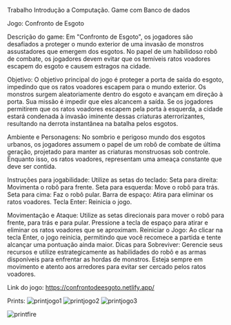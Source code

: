 Trabalho Introdução a Computação.
Game com Banco de dados

Jogo: Confronto de Esgoto

Descrição do game:
Em "Confronto de Esgoto", os jogadores são desafiados a proteger o mundo exterior de uma invasão de monstros assustadores que emergem dos esgotos. 
No papel de um habilidoso robô de combate, os jogadores devem evitar que os temíveis ratos voadores escapem do esgoto e causem estragos na cidade.

Objetivo:
O objetivo principal do jogo é proteger a porta de saída do esgoto, impedindo que os ratos voadores escapem para o mundo exterior. 
Os monstros surgem aleatoriamente dentro do esgoto e avançam em direção à porta. Sua missão é impedir que eles alcancem a saída.
Se os jogadores permitirem que os ratos voadores escapem pela porta à esquerda, a cidade estará condenada à invasão iminente dessas criaturas aterrorizantes, 
resultando na derrota instantânea na batalha pelos esgotos.

Ambiente e Personagens:
No sombrio e perigoso mundo dos esgotos urbanos, os jogadores assumem o papel de um robô de combate de última geração, projetado para manter as criaturas monstruosas sob controle. 
Enquanto isso, os ratos voadores, representam uma ameaça constante que deve ser contida.

Instruções para jogabilidade:
Utilize as setas do teclado:
Seta para direita: Movimenta o robô para frente.
Seta para esquerda: Move o robô para trás.
Seta para cima: Faz o robô pular.
Barra de espaço: Atira para eliminar os ratos voadores.
Tecla Enter: Reinicia o jogo.

Movimentação e Ataque:
Utilize as setas direcionais para mover o robô para frente, para trás e para pular.
Pressione a tecla de espaço para atirar e eliminar os ratos voadores que se aproximam. 
Reiniciar o Jogo:
Ao clicar na tecla Enter, o jogo reinicia, permitindo que você recomece a partida e tente alcançar uma pontuação ainda maior.
Dicas para Sobreviver:
Gerencie seus recursos e utilize estrategicamente as habilidades do robô e as armas disponíveis para enfrentar as hordas de monstros.
Esteja sempre em movimento e atento aos arredores para evitar ser cercado pelos ratos voadores.

Link do jogo: https://confrontodeesgoto.netlify.app/

Prints:
![printjogo1](https://github.com/viniciuslprado/game-facef-2024/assets/163932214/d768a926-37dd-48ba-979e-036a717fa88f)
![printjogo2](https://github.com/viniciuslprado/game-facef-2024/assets/163932214/8f410658-3278-4599-b847-4515daae5c07)
![printjogo3](https://github.com/viniciuslprado/game-facef-2024/assets/163932214/3505c73a-271d-4daa-9f40-f9f48945b34f)

![printfire](https://github.com/viniciuslprado/game-facef-2024/assets/163932214/db7f0aa1-0063-4932-a7de-a703041a44d2)
